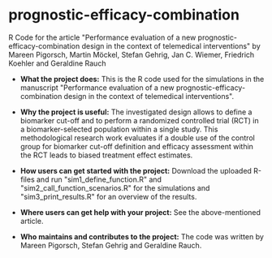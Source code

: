 # prognostic-efficacy-combination
R Code for the article "Performance evaluation of a new prognostic-efficacy-combination design in the context of telemedical interventions" by Mareen Pigorsch, Martin Möckel, Stefan Gehrig, Jan C. Wiemer, Friedrich Koehler and Geraldine Rauch

* **What the project does:**
This is the R code used for the simulations in the manuscript "Performance evaluation of a new prognostic-efficacy-combination design in the context of telemedical interventions".

* **Why the project is useful:**
The investigated design allows to define a biomarker cut-off and to perform a randomized controlled trial (RCT) in a biomarker-selected population within a single study. This methodological research work evaluates if a double use of the control group for biomarker cut-off definition and efficacy assessment within the RCT leads to biased treatment effect estimates. 

* **How users can get started with the project:**
Download the uploaded R-files and run "sim1_define_function.R" and "sim2_call_function_scenarios.R" for the simulations and "sim3_print_results.R" for an overview of the results.

* **Where users can get help with your project:**
See the above-mentioned article.

* **Who maintains and contributes to the project:**
The code was written by Mareen Pigorsch, Stefan Gehrig and Geraldine Rauch.
